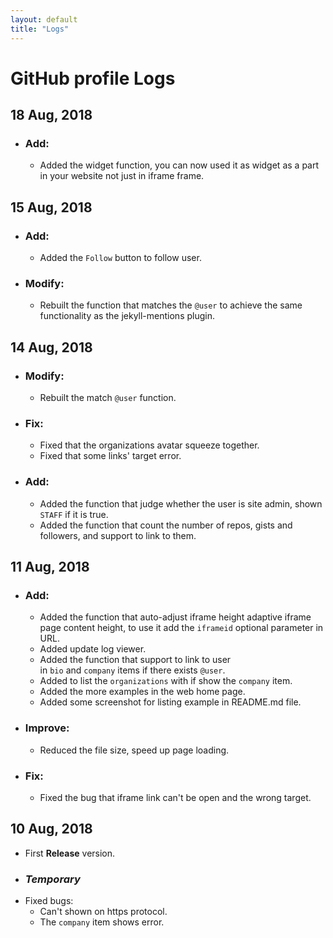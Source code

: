 ```yaml
---
layout: default
title: "Logs"
---
```

# GitHub profile Logs


## 18 Aug, 2018
 - ### Add:
   - Added the widget function, you can now used it as widget as a part in your website not just in iframe frame.


## 15 Aug, 2018
 - ### Add:
   - Added the `Follow` button to follow user.
 - ### Modify:
   - Rebuilt the function that matches the `@user` to achieve the same functionality as the jekyll-mentions plugin.


## 14 Aug, 2018
 - ### Modify: 
   - Rebuilt the match `@user` function.
 - ### Fix: 
   - Fixed that the organizations avatar squeeze together.
   - Fixed that some links' target error.
 - ### Add: 
    - Added the function that judge whether the user is site admin, shown `STAFF` if it is true.
    - Added the function that count the number of repos, gists and followers, and support to link to them.


## 11 Aug, 2018
 - ### Add:
   - Added the function that auto-adjust iframe height adaptive iframe page content height, to use it add the `iframeid` optional parameter in URL.
   - Added update log viewer.
   - Added the function that support to link to user in `bio` and `company` items if there exists `@user`.
   - Added to list the `organizations` with if show the `company` item.
   - Added the more examples in the web home page.
   - Added some screenshot for listing example in README.md file.
 - ### Improve:
   - Reduced the file size, speed up page loading.
 - ### Fix:
   - Fixed the bug that iframe link can't be open and the wrong target.


## 10 Aug, 2018
 - First  **Release** version.
 - ###  *Temporary*
 - Fixed bugs:
   - Can't shown on https protocol.
   - The `company` item shows error.
